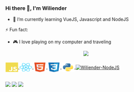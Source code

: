 ### Hi there 👋, I'm Wiliender

- 🌱 I’m currently learning VueJS, Javascript and NodeJS

⚡ Fun fact:

- 🎮 I love playing on my computer and traveling

<div align="center">
  <a href="https://github.com/wiliender">
  <img height="180em" src="https://github-readme-stats.vercel.app/api/top-langs/?username=wiliender&layout=compact&langs_count=7&theme=dracula"/>
</div>
  <div style="display: inline_block"><br>
  <img align="center" alt="Wiliender-Js" height="30" width="40" src="https://raw.githubusercontent.com/devicons/devicon/master/icons/javascript/javascript-plain.svg">
  <img align="center" alt="Wiliender-React" height="30" width="40" src="https://raw.githubusercontent.com/devicons/devicon/master/icons/react/react-original.svg">
  <img align="center" alt="Wiliender-HTML" height="30" width="40" src="https://raw.githubusercontent.com/devicons/devicon/master/icons/html5/html5-original.svg">
  <img align="center" alt="Wiliender-CSS" height="30" width="40" src="https://raw.githubusercontent.com/devicons/devicon/master/icons/css3/css3-original.svg">
  <img align="center" alt="Wiliender-Python" height="30" width="40" src="https://raw.githubusercontent.com/devicons/devicon/master/icons/python/python-original.svg">
  <img align="center" alt="Wiliender-NodeJS" height="30" width="40" src="https://cdn.jsdelivr.net/gh/devicons/devicon/icons/nodejs/nodejs-original.svg">
</div>

  ##
  
<div> 
  <a target="_blank" href="https://www.instagram.com/wiliender_silva/"><img src="https://img.shields.io/badge/-Instagram-%23E4405F?style=for-the-badge&logo=instagram&logoColor=white"></a>
  <a target="_blank" href = "mailto:wiliendersilva@gmail.com"><img src="https://img.shields.io/badge/-Gmail-%23333?style=for-the-badge&logo=gmail&logoColor=white"></a>
  <a target="_blank" href="https://www.linkedin.com/in/wiliender-silva-20177b148"><img src="https://img.shields.io/badge/-LinkedIn-%230077B5?style=for-the-badge&logo=linkedin&logoColor=white"></a>  
</div>
